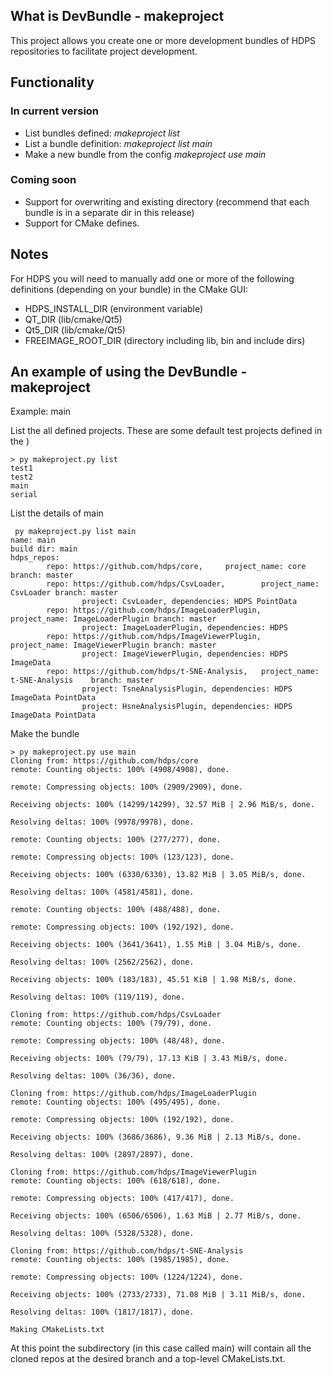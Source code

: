 ## What is DevBundle - makeproject

This project allows you create one or more development bundles of HDPS 
repositories to facilitate project development.

## Functionality 

### In current version

* List bundles defined: *makeproject list*
* List a bundle definition: *makeproject list main*
* Make a new bundle from the config *makeproject use main*

### Coming soon
* Support for overwriting and existing directory (recommend that each bundle is in a separate dir in this release)
* Support for CMake defines.

## Notes

For HDPS you will need to manually add one or more of the following definitions (depending on your bundle) in the CMake GUI:

* HDPS_INSTALL_DIR (environment variable)
* QT_DIR (lib/cmake/Qt5)
* Qt5_DIR (lib/cmake/Qt5)
* FREEIMAGE_ROOT_DIR (directory including lib, bin and include dirs)
## An example of using the DevBundle - makeproject

Example: main

List the all defined projects. These are some default test projects defined in the )

```shell
> py makeproject.py list
test1
test2
main
serial
```

List the details of main

```shell
 py makeproject.py list main
name: main
build dir: main
hdps_repos:
        repo: https://github.com/hdps/core,     project_name: core      branch: master
        repo: https://github.com/hdps/CsvLoader,        project_name: CsvLoader branch: master
                project: CsvLoader, dependencies: HDPS PointData
        repo: https://github.com/hdps/ImageLoaderPlugin,        project_name: ImageLoaderPlugin branch: master
                project: ImageLoaderPlugin, dependencies: HDPS
        repo: https://github.com/hdps/ImageViewerPlugin,        project_name: ImageViewerPlugin branch: master
                project: ImageViewerPlugin, dependencies: HDPS ImageData
        repo: https://github.com/hdps/t-SNE-Analysis,   project_name: t-SNE-Analysis    branch: master
                project: TsneAnalysisPlugin, dependencies: HDPS ImageData PointData
                project: HsneAnalysisPlugin, dependencies: HDPS ImageData PointData
```

Make the bundle

```shell
> py makeproject.py use main
Cloning from: https://github.com/hdps/core
remote: Counting objects: 100% (4908/4908), done.

remote: Compressing objects: 100% (2909/2909), done.

Receiving objects: 100% (14299/14299), 32.57 MiB | 2.96 MiB/s, done.

Resolving deltas: 100% (9978/9978), done.

remote: Counting objects: 100% (277/277), done.

remote: Compressing objects: 100% (123/123), done.

Receiving objects: 100% (6330/6330), 13.82 MiB | 3.05 MiB/s, done.

Resolving deltas: 100% (4581/4581), done.

remote: Counting objects: 100% (488/488), done.

remote: Compressing objects: 100% (192/192), done.

Receiving objects: 100% (3641/3641), 1.55 MiB | 3.04 MiB/s, done.

Resolving deltas: 100% (2562/2562), done.

Receiving objects: 100% (183/183), 45.51 KiB | 1.98 MiB/s, done.

Resolving deltas: 100% (119/119), done.

Cloning from: https://github.com/hdps/CsvLoader
remote: Counting objects: 100% (79/79), done.

remote: Compressing objects: 100% (48/48), done.

Receiving objects: 100% (79/79), 17.13 KiB | 3.43 MiB/s, done.

Resolving deltas: 100% (36/36), done.

Cloning from: https://github.com/hdps/ImageLoaderPlugin
remote: Counting objects: 100% (495/495), done.

remote: Compressing objects: 100% (192/192), done.

Receiving objects: 100% (3686/3686), 9.36 MiB | 2.13 MiB/s, done.

Resolving deltas: 100% (2897/2897), done.

Cloning from: https://github.com/hdps/ImageViewerPlugin
remote: Counting objects: 100% (618/618), done.

remote: Compressing objects: 100% (417/417), done.

Receiving objects: 100% (6506/6506), 1.63 MiB | 2.77 MiB/s, done.

Resolving deltas: 100% (5328/5328), done.

Cloning from: https://github.com/hdps/t-SNE-Analysis
remote: Counting objects: 100% (1985/1985), done.

remote: Compressing objects: 100% (1224/1224), done.

Receiving objects: 100% (2733/2733), 71.08 MiB | 3.11 MiB/s, done.

Resolving deltas: 100% (1817/1817), done.

Making CMakeLists.txt
```

At this point the subdirectory (in this case called main) will contain all the 
cloned repos at the desired branch and a top-level CMakeLists.txt.







